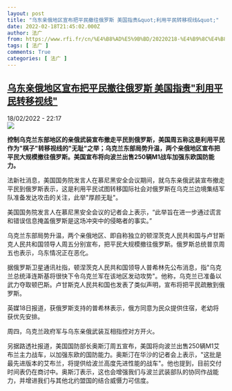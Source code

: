 ```yaml
---
layout: post
title: "乌东亲俄地区宣布把平民撤往俄罗斯 美国指责&quot;利用平民转移视线&quot;"
date: 2022-02-18T21:45:02.000Z
author: 法广
from: https://www.rfi.fr/cn/%E4%B8%AD%E5%9B%BD/20220218-%E4%B9%8C%E4%B8%9C%E4%BA%B2%E4%BF%84%E5%9C%B0%E5%8C%BA%E5%AE%A3%E5%B8%83%E6%8A%8A%E5%B9%B3%E6%B0%91%E6%92%A4%E5%BE%80%E4%BF%84%E7%BD%97%E6%96%AF-%E7%BE%8E%E5%9B%BD%E6%8C%87%E8%B4%A3-%E5%88%A9%E7%94%A8%E5%B9%B3%E6%B0%91%E8%BD%AC%E7%A7%BB%E8%A7%86%E7%BA%BF
tags: [ 法广 ]
comments: True
categories: [ 法广 ]
---
```

<!--1645220702000-->
[乌东亲俄地区宣布把平民撤往俄罗斯 美国指责&quot;利用平民转移视线&quot;](https://www.rfi.fr/cn/%E4%B8%AD%E5%9B%BD/20220218-%E4%B9%8C%E4%B8%9C%E4%BA%B2%E4%BF%84%E5%9C%B0%E5%8C%BA%E5%AE%A3%E5%B8%83%E6%8A%8A%E5%B9%B3%E6%B0%91%E6%92%A4%E5%BE%80%E4%BF%84%E7%BD%97%E6%96%AF-%E7%BE%8E%E5%9B%BD%E6%8C%87%E8%B4%A3-%E5%88%A9%E7%94%A8%E5%B9%B3%E6%B0%91%E8%BD%AC%E7%A7%BB%E8%A7%86%E7%BA%BF)
------

<div>
<div>18/02/2022 - 22:17</div><img src="https://s.rfi.fr/media/display/146e75e2-9100-11ec-885e-005056bf30b7/w:1280/p:16x9/2022-02-18T174028Z_965678787_RC2GMS9GKJNU_RTRMADP_3_UKRAINE-CRISIS-EVACUATION.JPG"><p><strong>                    控制乌克兰东部地区的亲俄武装宣布撤走平民到俄罗斯，美国周五称这是利用平民作为"棋子"转移视线的"无耻"之举；乌克兰东部局势升温，两个亲俄地区宣布把平民大规模撤往俄罗斯。美国宣布将向波兰出售250辆M1战车加强东欧国防能力。                </strong></p><div >                    <p>法新社消息，美国国务院发言人在慕尼黑安全会议期间，就乌东亲俄武装宣布撤走平民到俄罗斯表示，这是利用平民试图转移国际社会对俄罗斯在乌克兰边境集结军队准备发达攻击的关注，此举"厚颜无耻"。</p><p>美国国务院发言人在慕尼黑安全会议的记者会上表示，“此举旨在进一步通过谎言和错误信息掩盖俄罗斯是这场冲突中的侵略者的事实。”</p><p>乌克兰东部局势升温，两个亲俄地区、即自称独立的顿涅茨克人民共和国与卢甘斯克人民共和国领导人周五分别宣布，把平民大规模撤往俄罗斯。俄罗斯总统普京周五也表示，乌东情况正在恶化。</p><p>据俄罗斯卫星通讯社指，顿涅茨克人民共和国领导人普希林先公布消息，指"乌克兰总统泽连斯基将很快下令乌克兰军在该地区发动攻势"。他称，乌克兰已准备以武力夺取顿巴斯。卢甘斯克人民共和国也发表了类似声明，宣布将把平民疏散到俄罗斯。</p><p>英媒18日报道，获俄罗斯支持的普希林表示，俄方同意为民众提供住宿，老幼将获优先安排。</p><p>周四，乌克兰政府军与乌东亲俄武装互相指控对方开火。</p><p>另据路透社报道，美国国防部长奥斯汀周五宣布，美国将向波兰出售250辆M1艾布兰主力战车，以加强东欧的国防能力。奥斯汀在华沙的记者会上表示，"这批是最先进版本的艾布兰，将提供给波兰高度先进性能的战车"。他也提到，目前交付时间表仍在商讨中。奥斯汀表示，这也会增强我们与波兰武装部队的协同作战能力，并增进我们与其他北约盟国的结合威慑力可信度。</p>                                            <div data-selfpromo-newsletter>    </div>    <div data-selfpromo-app>    </div>                </div>
</div>
